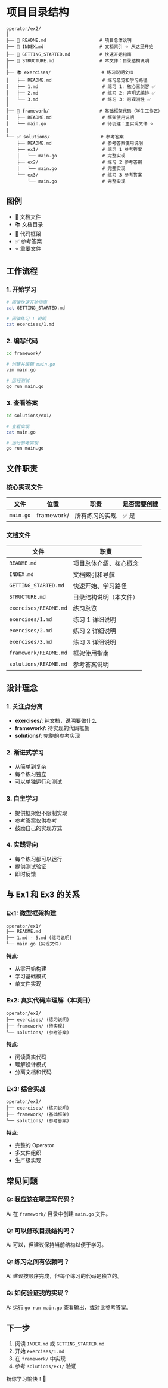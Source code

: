# 项目目录结构

```
operator/ex2/
│
├── 📄 README.md                    # 项目总体说明
├── 📄 INDEX.md                     # 文档索引 ⭐ 从这里开始
├── 📄 GETTING_STARTED.md           # 快速开始指南
├── 📄 STRUCTURE.md                 # 本文件：目录结构说明
│
├── 📚 exercises/                   # 练习说明文档
│   ├── README.md                   # 练习总览和学习路径
│   ├── 1.md                        # 练习 1: 核心三剑客 ✅
│   ├── 2.md                        # 练习 2: 声明式编排 ✅
│   └── 3.md                        # 练习 3: 可观测性 ✅
│
├── 🔧 framework/                   # 基础框架代码（学生工作区）
│   ├── README.md                   # 框架使用说明
│   └── main.go                     # 待创建：主实现文件 ⭐
│
└── ✅ solutions/                   # 参考答案
    ├── README.md                   # 参考答案使用说明
    ├── ex1/                        # 练习 1 参考答案
    │   └── main.go                 # 完整实现
    ├── ex2/                        # 练习 2 参考答案
    │   └── main.go                 # 完整实现
    └── ex3/                        # 练习 3 参考答案
        └── main.go                 # 完整实现
```

## 图例

- 📄 文档文件
- 📚 文档目录
- 🔧 代码框架
- ✅ 参考答案
- ⭐ 重要文件

## 工作流程

### 1. 开始学习

```bash
# 阅读快速开始指南
cat GETTING_STARTED.md

# 阅读练习 1 说明
cat exercises/1.md
```

### 2. 编写代码

```bash
cd framework/

# 创建并编辑 main.go
vim main.go

# 运行测试
go run main.go
```

### 3. 查看答案

```bash
cd solutions/ex1/

# 查看实现
cat main.go

# 运行参考实现
go run main.go
```

## 文件职责

### 核心实现文件

| 文件 | 位置 | 职责 | 是否需要创建 |
|------|------|------|-------------|
| `main.go` | framework/ | 所有练习的实现 | ✅ 是 |

### 文档文件

| 文件 | 职责 |
|------|------|
| `README.md` | 项目总体介绍、核心概念 |
| `INDEX.md` | 文档索引和导航 |
| `GETTING_STARTED.md` | 快速开始、学习路径 |
| `STRUCTURE.md` | 目录结构说明（本文件） |
| `exercises/README.md` | 练习总览 |
| `exercises/1.md` | 练习 1 详细说明 |
| `exercises/2.md` | 练习 2 详细说明 |
| `exercises/3.md` | 练习 3 详细说明 |
| `framework/README.md` | 框架使用指南 |
| `solutions/README.md` | 参考答案说明 |

## 设计理念

### 1. 关注点分离

- **exercises/**: 纯文档，说明要做什么
- **framework/**: 待实现的代码框架
- **solutions/**: 完整的参考实现

### 2. 渐进式学习

- 从简单到复杂
- 每个练习独立
- 可以单独运行和测试

### 3. 自主学习

- 提供框架但不限制实现
- 参考答案仅供参考
- 鼓励自己的实现方式

### 4. 实践导向

- 每个练习都可以运行
- 提供测试验证
- 即时反馈

## 与 Ex1 和 Ex3 的关系

### Ex1: 微型框架构建

```
operator/ex1/
├── README.md
├── 1.md - 5.md (练习说明)
└── main.go (实现文件)
```

**特点**:
- 从零开始构建
- 学习基础模式
- 单文件实现

### Ex2: 真实代码库理解（本项目）

```
operator/ex2/
├── exercises/ (练习说明)
├── framework/ (待实现)
└── solutions/ (参考答案)
```

**特点**:
- 阅读真实代码
- 理解设计模式
- 分离文档和代码

### Ex3: 综合实战

```
operator/ex3/
├── exercises/ (练习说明)
├── framework/ (基础框架)
└── solutions/ (参考答案)
```

**特点**:
- 完整的 Operator
- 多文件组织
- 生产级实现

## 常见问题

### Q: 我应该在哪里写代码？

A: 在 `framework/` 目录中创建 `main.go` 文件。

### Q: 可以修改目录结构吗？

A: 可以，但建议保持当前结构以便于学习。

### Q: 练习之间有依赖吗？

A: 建议按顺序完成，但每个练习的代码是独立的。

### Q: 如何验证我的实现？

A: 运行 `go run main.go` 查看输出，或对比参考答案。

## 下一步

1. 阅读 `INDEX.md` 或 `GETTING_STARTED.md`
2. 开始 `exercises/1.md`
3. 在 `framework/` 中实现
4. 参考 `solutions/ex1/` 验证

祝你学习愉快！🚀
